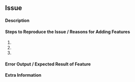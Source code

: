 ## Issue


#### Description


#### Steps to Reproduce the Issue / Reasons for Adding Features

1.
2.
3.

#### Error Output / Expected Result of Feature


#### Extra Information

